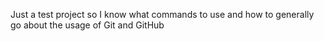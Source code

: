 Just a test project so I know
what commands to use and how
to generally go about the usage
of Git and GitHub